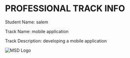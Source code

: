 # PROFESSIONAL TRACK INFO

Student Name: salem

Track Name: mobile application

Track Description: developing a mobile application

![MSD Logo](assets/logo-small.png "MSD Logo") 
